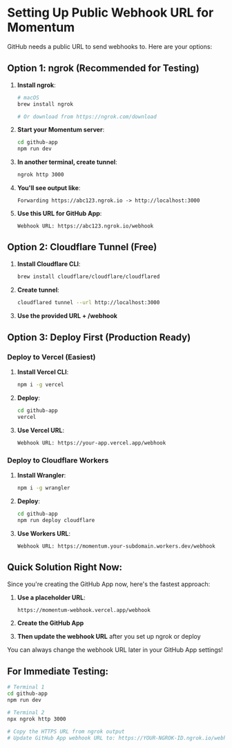 # Setting Up Public Webhook URL for Momentum

GitHub needs a public URL to send webhooks to. Here are your options:

## Option 1: ngrok (Recommended for Testing)

1. **Install ngrok**:
   ```bash
   # macOS
   brew install ngrok
   
   # Or download from https://ngrok.com/download
   ```

2. **Start your Momentum server**:
   ```bash
   cd github-app
   npm run dev
   ```

3. **In another terminal, create tunnel**:
   ```bash
   ngrok http 3000
   ```

4. **You'll see output like**:
   ```
   Forwarding https://abc123.ngrok.io -> http://localhost:3000
   ```

5. **Use this URL for GitHub App**:
   ```
   Webhook URL: https://abc123.ngrok.io/webhook
   ```

## Option 2: Cloudflare Tunnel (Free)

1. **Install Cloudflare CLI**:
   ```bash
   brew install cloudflare/cloudflare/cloudflared
   ```

2. **Create tunnel**:
   ```bash
   cloudflared tunnel --url http://localhost:3000
   ```

3. **Use the provided URL + /webhook**

## Option 3: Deploy First (Production Ready)

### Deploy to Vercel (Easiest)

1. **Install Vercel CLI**:
   ```bash
   npm i -g vercel
   ```

2. **Deploy**:
   ```bash
   cd github-app
   vercel
   ```

3. **Use Vercel URL**:
   ```
   Webhook URL: https://your-app.vercel.app/webhook
   ```

### Deploy to Cloudflare Workers

1. **Install Wrangler**:
   ```bash
   npm i -g wrangler
   ```

2. **Deploy**:
   ```bash
   cd github-app
   npm run deploy cloudflare
   ```

3. **Use Workers URL**:
   ```
   Webhook URL: https://momentum.your-subdomain.workers.dev/webhook
   ```

## Quick Solution Right Now:

Since you're creating the GitHub App now, here's the fastest approach:

1. **Use a placeholder URL**:
   ```
   https://momentum-webhook.vercel.app/webhook
   ```

2. **Create the GitHub App**

3. **Then update the webhook URL** after you set up ngrok or deploy

You can always change the webhook URL later in your GitHub App settings!

## For Immediate Testing:

```bash
# Terminal 1
cd github-app
npm run dev

# Terminal 2
npx ngrok http 3000

# Copy the HTTPS URL from ngrok output
# Update GitHub App webhook URL to: https://YOUR-NGROK-ID.ngrok.io/webhook
```